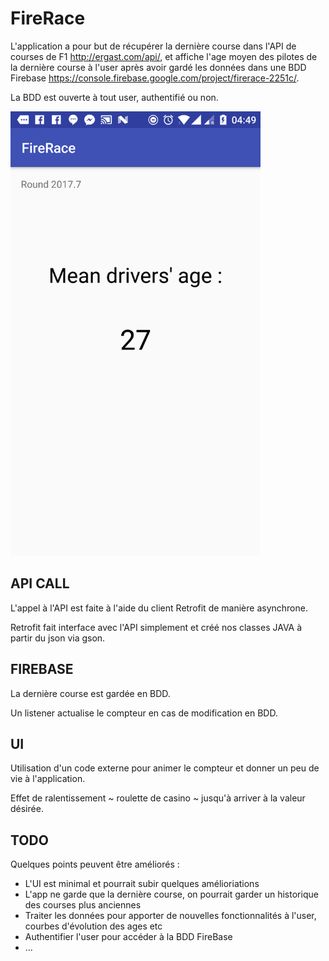 # FireRace
L'application a pour but de récupérer la dernière course dans l'API de courses de F1 http://ergast.com/api/, et affiche l'age moyen des pilotes de la dernière course à l'user après avoir gardé les données dans une BDD Firebase https://console.firebase.google.com/project/firerace-2251c/.

La BDD est ouverte à tout user, authentifié ou non.

<img src="https://raw.githubusercontent.com/realsoc/FireRace/master/screenshot_FireRace.png" alt="Screenshot de l'application" width="400">

## API CALL 
L'appel à l'API est faite à l'aide du client Retrofit de manière asynchrone.

Retrofit fait interface avec l'API simplement et créé nos classes JAVA à partir du json via gson.

## FIREBASE 
La dernière course est gardée en BDD.

Un listener actualise le compteur en cas de modification en BDD.

## UI
Utilisation d'un code externe pour animer le compteur et donner un peu de vie à l'application.

Effet de ralentissement ~ roulette de casino ~ jusqu'à arriver à la valeur désirée.

## TODO
Quelques points peuvent être améliorés :
* L'UI est minimal et pourrait subir quelques amélioriations
* L'app ne garde que la dernière course, on pourrait garder un historique des courses plus anciennes
* Traiter les données pour apporter de nouvelles fonctionnalités à l'user, courbes d'évolution des ages etc
* Authentifier l'user pour accéder à la BDD FireBase
* ...
